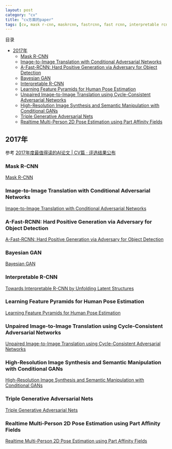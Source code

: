 ```yaml
---
layout: post
category: "cv"
title: "cv方面的paper"
tags: [cv, mask r-cnn, maskrcnn, fastrcnn, fast rcnn, interpretable rcnn, bayesian gan]
---
```


目录

<!-- TOC -->

- [2017年](#2017%e5%b9%b4)
  - [Mask R-CNN](#mask-r-cnn)
  - [Image-to-Image Translation with Conditional Adversarial Networks](#image-to-image-translation-with-conditional-adversarial-networks)
  - [A-Fast-RCNN: Hard Positive Generation via Adversary for Object Detection](#a-fast-rcnn-hard-positive-generation-via-adversary-for-object-detection)
  - [Bayesian GAN](#bayesian-gan)
  - [Interpretable R-CNN](#interpretable-r-cnn)
  - [Learning Feature Pyramids for Human Pose Estimation](#learning-feature-pyramids-for-human-pose-estimation)
  - [Unpaired Image-to-Image Translation using Cycle-Consistent Adversarial Networks](#unpaired-image-to-image-translation-using-cycle-consistent-adversarial-networks)
  - [High-Resolution Image Synthesis and Semantic Manipulation with Conditional GANs](#high-resolution-image-synthesis-and-semantic-manipulation-with-conditional-gans)
  - [Triple Generative Adversarial Nets](#triple-generative-adversarial-nets)
  - [Realtime Multi-Person 2D Pose Estimation using Part Affinity Fields](#realtime-multi-person-2d-pose-estimation-using-part-affinity-fields)

<!-- /TOC -->


## 2017年

参考 [2017年度最值得读的AI论文 \| CV篇 · 评选结果公布](https://mp.weixin.qq.com/s?__biz=MzIwMTc4ODE0Mw==&mid=2247487348&idx=1&sn=8ee8bf57418342a419fe73829cb14e75&chksm=96e9d0f4a19e59e288dcb105bd90b1e13f419ee7268ac69eba7cd6dac12e2e64aa84c56e5c07&mpshare=1&scene=1&srcid=0130mjKCPyhYcXPqH6S7PcmU&pass_ticket=ZxuI7pnWcDwwNYf9OiipCrRncMzWnmWp6BRC9ytl30FalvvjUOKKM1gQYP2e0qkU#rd)

### Mask R-CNN

[Mask R-CNN](https://arxiv.org/abs/1703.06870)

### Image-to-Image Translation with Conditional Adversarial Networks

[Image-to-Image Translation with Conditional Adversarial Networks](https://arxiv.org/abs/1611.07004)

### A-Fast-RCNN: Hard Positive Generation via Adversary for Object Detection

[A-Fast-RCNN: Hard Positive Generation via Adversary for Object Detection](https://arxiv.org/abs/1704.03414)

### Bayesian GAN

[Bayesian GAN](https://arxiv.org/abs/1705.09558)

### Interpretable R-CNN

[Towards Interpretable R-CNN by Unfolding Latent Structures](https://arxiv.org/abs/1711.05226)

### Learning Feature Pyramids for Human Pose Estimation

[Learning Feature Pyramids for Human Pose Estimation](https://arxiv.org/abs/1708.01101)

### Unpaired Image-to-Image Translation using Cycle-Consistent Adversarial Networks

[Unpaired Image-to-Image Translation using Cycle-Consistent Adversarial Networks](https://arxiv.org/abs/1703.10593)

### High-Resolution Image Synthesis and Semantic Manipulation with Conditional GANs

[High-Resolution Image Synthesis and Semantic Manipulation with Conditional GANs](https://arxiv.org/abs/1711.11585)

### Triple Generative Adversarial Nets

[Triple Generative Adversarial Nets](https://arxiv.org/abs/1703.02291)

### Realtime Multi-Person 2D Pose Estimation using Part Affinity Fields

[Realtime Multi-Person 2D Pose Estimation using Part Affinity Fields](https://arxiv.org/abs/1611.08050)

